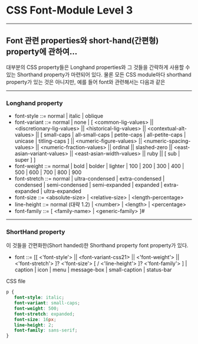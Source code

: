 # CSS Font-Module <span class="emp-h"> Level 3</span>
---
## Font 관련 properties와 short-hand(간편형) property에 관하여...

대부분의 CSS property들은 Longhand properties와 그 것들을 간략하게 사용할 수 있는 Shorthand property가 마련되어 있다. 물론 모든 CSS module마다 shorthand property가 있는 것은 아니지만, 예를 들어 font와 관련해서는 다음과 같은

<hr class="thin" />

### Longhand property

- <span class="emp-c">font-style</span> ::= normal | italic | oblique
- <span class="emp-c">font-variant</span> ::= normal | none | [ &lt;common-lig-values&gt; ||
          &lt;discretionary-lig-values&gt; || &lt;historical-lig-values&gt; ||
          &lt;contextual-alt-values&gt; || [ small-caps | all-small-caps |
          petite-caps | all-petite-caps | unicase | titling-caps ] ||
          &lt;numeric-figure-values&gt; || &lt;numeric-spacing-values&gt; ||
          &lt;numeric-fraction-values&gt; || ordinal || slashed-zero ||
          &lt;east-asian-variant-values&gt; || &lt;east-asian-width-values&gt; ||
          ruby || [ sub | super ] ]
- <span class="emp-c">font-weight</span> ::= normal | bold | bolder | lighter | 100 | 200 | 300 | 400 | 500 | 600 | 700 | 800 | 900
- <span class="emp-c">font-stretch</span> ::= normal | ultra-condensed | extra-condensed | condensed |
          semi-condensed | semi-expanded | expanded | extra-expanded |
          ultra-expanded
- <span class="emp-c">font-size</span> ::= &lt;absolute-size&gt; | &lt;relative-size&gt; |
          &lt;length-percentage&gt;
- <span class="emp-c">line-height</span> ::= normal (대략 1.2) | &lt;number> | &lt;length> | &lt;percentage>
- <span class="emp-c">font-family</span> ::= [ &lt;family-name&gt; | &lt;generic-family&gt; ]#

<hr class="thin" />

### ShortHand property

이 것들을 간편화한(Short handed)한 Shorthand property <span class="emp-c">font</span> property가 있다. 

- <span class="emp-c">font</span> ::= [[ &lt;'<span class="emph">font</span>-style'> || &lt;<span class="emph">font</span>-variant-css21> || &lt;'<span class="emph">font</span>-weight'> || &lt;'<span class="emph">font</span>-stretch'> ]? &lt;'<span class="emph">font</span>-size'> [ / &lt;'line-height'> ]? &lt;'<span class="emph">font</span>-family'> ] | caption | icon | menu | message-box | small-caption | status-bar


CSS file
```css
p {
   font-style: italic;
   font-variant: small-caps;
   font-weight: 500;
   font-stretch: expanded;
   font-size: 16px;
   line-height: 2;
   font-family: sans-serif;
}
```



